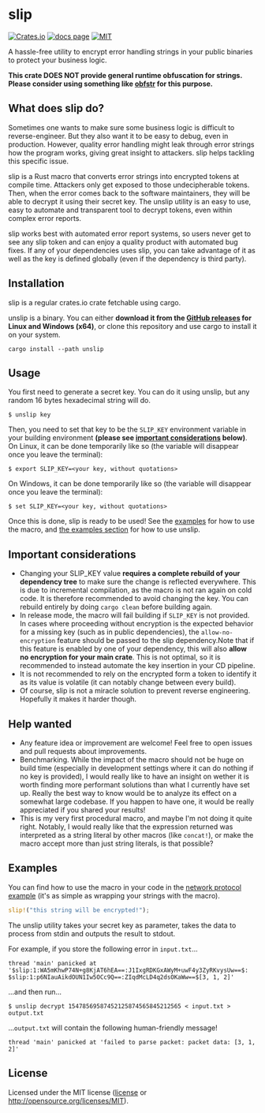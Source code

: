 # slip

[![Crates.io][crates-badge]][crates]
[![docs page][docs-badge]][docs]
[![MIT][license-badge]][license]

[crates-badge]: https://img.shields.io/crates/v/slip.svg
[crates]: https://crates.io/crates/slip/

[docs-badge]: https://img.shields.io/badge/docs-website-blue.svg
[docs]: https://docs.rs/slip

[license-badge]: https://img.shields.io/badge/license-MIT-blue.svg
[license]: LICENSE

A hassle-free utility to encrypt error handling strings in your public binaries to protect your business logic.

**This crate DOES NOT provide general runtime obfuscation for strings. Please consider using something like [obfstr](https://github.com/CasualX/obfstr) for this purpose.**

## What does slip do?

Sometimes one wants to make sure some business logic is difficult to reverse-engineer. But they also want it to be easy to debug, even in production. However, quality error handling might leak through error strings how the program works, giving great insight to attackers. slip helps tackling this specific issue.

slip is a Rust macro that converts error strings into encrypted tokens at compile time. Attackers only get exposed to those undecipherable tokens. Then, when the error comes back to the software maintainers, they will be able to decrypt it using their secret key. The unslip utility is an easy to use, easy to automate and transparent tool to decrypt tokens, even within complex error reports.

slip works best with automated error report systems, so users never get to see any slip token and can enjoy a quality product with automated bug fixes. If any of your dependencies uses slip, you can take advantage of it as well as the key is defined globally (even if the dependency is third party).

## Installation

slip is a regular crates.io crate fetchable using cargo.

unslip is a binary. You can either **download it from the [GitHub releases](https://github.com/Moxinilian/slip/releases) for Linux and Windows (x64)**, or clone this repository and use cargo to install it on your system.

```
cargo install --path unslip
```

## Usage

You first need to generate a secret key. You can do it using unslip, but any random 16 bytes hexadecimal string will do.

```
$ unslip key
```

Then, you need to set that key to be the `SLIP_KEY` environment variable in your building environment **(please see [important considerations](#important-considerations) below)**.  
On Linux, it can be done temporarily like so (the variable will disappear once you leave the terminal):

```
$ export SLIP_KEY=<your key, without quotations>
```

On Windows, it can be done temporarily like so (the variable will disappear once you leave the terminal):

```
$ set SLIP_KEY=<your key, without quotations>
```

Once this is done, slip is ready to be used! See the [examples](examples) for how to use the macro, and [the examples section](#examples) for how to use unslip.

## Important considerations

* Changing your SLIP_KEY value **requires a complete rebuild of your dependency tree** to make sure the change is reflected everywhere. This is due to incremental compilation, as the macro is not ran again on cold code. It is therefore recommended to avoid changing the key. You can rebuild entirely by doing `cargo clean` before building again.
* In release mode, the macro will fail building if `SLIP_KEY` is not provided. In cases where proceeding without encryption is the expected behavior for a missing key (such as in public dependencies), the `allow-no-encryption` feature should be passed to the slip dependency.Note that if this feature is enabled by one of your dependency, this will also **allow no encryption for your main crate**. This is not optimal, so it is recommended to instead automate the key insertion in your CD pipeline.
* It is not recommended to rely on the encrypted form a token to identify it as its value is volatile (it can notably change between every build).
* Of course, slip is not a miracle solution to prevent reverse engineering. Hopefully it makes it harder though.

## Help wanted

* Any feature idea or improvement are welcome! Feel free to open issues and pull requests about improvements.
* Benchmarking. While the impact of the macro should not be huge on build time (especially in development settings where it can do nothing if no key is provided), I would really like to have an insight on wether it is worth finding more performant solutions than what I currently have set up. Really the best way to know would be to analyze its effect on a somewhat large codebase. If you happen to have one, it would be really appreciated if you shared your results!
* This is my very first procedural macro, and maybe I'm not doing it quite right. Notably, I would really like that the expression returned was interpreted as a string literal by other macros (like `concat!`), or make the macro accept more than just string literals, is that possible?

## Examples

You can find how to use the macro in your code in the [network protocol example](examples/network_protocol.rs) (it's as simple as wrapping your strings with the macro).

```rust
slip!("this string will be encrypted!");
```

The unslip utility takes your secret key as parameter, takes the data to process from stdin and outputs the result to stdout.

For example, if you store the following error in `input.txt`...

```
thread 'main' panicked at '$slip:1:WA5mKhwP74N+g8KjAT6hEA==:J1IxgRDKGxAWyM+uwF4y3ZyRKvysUw==$: $slip:1:p6NIauAikdOUN1Iw5OCc9Q==:ZIqdMcLD4q2dsOKaWw==$[3, 1, 2]'
```

...and then run...

```
$ unslip decrypt 15478569587452125874565845212565 < input.txt > output.txt
```

...`output.txt` will contain the following human-friendly message!

```
thread 'main' panicked at 'failed to parse packet: packet data: [3, 1, 2]'
```

## License

Licensed under the MIT license ([license](LICENSE) or http://opensource.org/licenses/MIT).
